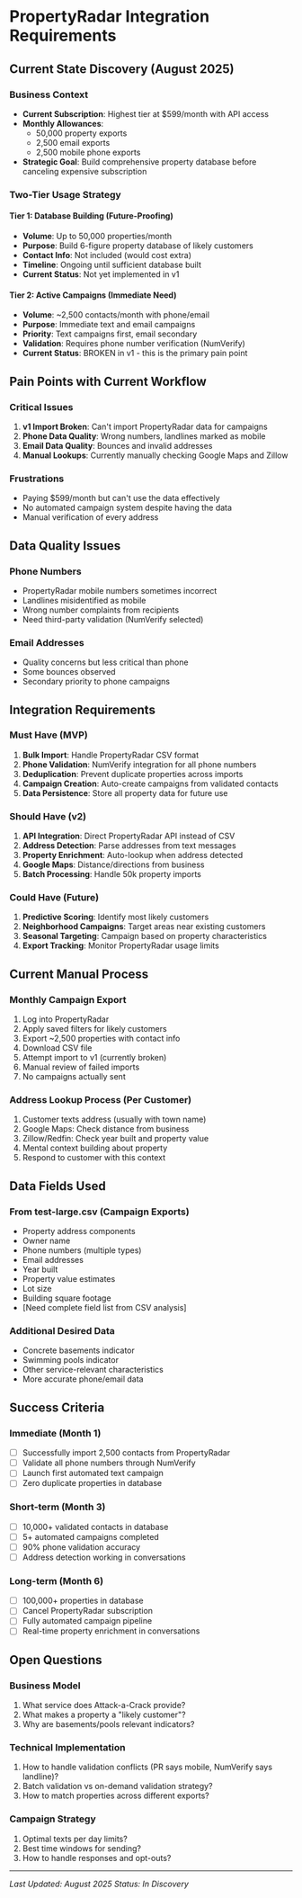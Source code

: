 # PropertyRadar Integration Requirements

## Current State Discovery (August 2025)

### Business Context
- **Current Subscription**: Highest tier at $599/month with API access
- **Monthly Allowances**: 
  - 50,000 property exports
  - 2,500 email exports  
  - 2,500 mobile phone exports
- **Strategic Goal**: Build comprehensive property database before canceling expensive subscription

### Two-Tier Usage Strategy

#### Tier 1: Database Building (Future-Proofing)
- **Volume**: Up to 50,000 properties/month
- **Purpose**: Build 6-figure property database of likely customers
- **Contact Info**: Not included (would cost extra)
- **Timeline**: Ongoing until sufficient database built
- **Current Status**: Not yet implemented in v1

#### Tier 2: Active Campaigns (Immediate Need)
- **Volume**: ~2,500 contacts/month with phone/email
- **Purpose**: Immediate text and email campaigns
- **Priority**: Text campaigns first, email secondary
- **Validation**: Requires phone number verification (NumVerify)
- **Current Status**: BROKEN in v1 - this is the primary pain point

## Pain Points with Current Workflow

### Critical Issues
1. **v1 Import Broken**: Can't import PropertyRadar data for campaigns
2. **Phone Data Quality**: Wrong numbers, landlines marked as mobile
3. **Email Data Quality**: Bounces and invalid addresses
4. **Manual Lookups**: Currently manually checking Google Maps and Zillow

### Frustrations
- Paying $599/month but can't use the data effectively
- No automated campaign system despite having the data
- Manual verification of every address

## Data Quality Issues

### Phone Numbers
- PropertyRadar mobile numbers sometimes incorrect
- Landlines misidentified as mobile
- Wrong number complaints from recipients
- Need third-party validation (NumVerify selected)

### Email Addresses
- Quality concerns but less critical than phone
- Some bounces observed
- Secondary priority to phone campaigns

## Integration Requirements

### Must Have (MVP)
1. **Bulk Import**: Handle PropertyRadar CSV format
2. **Phone Validation**: NumVerify integration for all phone numbers
3. **Deduplication**: Prevent duplicate properties across imports
4. **Campaign Creation**: Auto-create campaigns from validated contacts
5. **Data Persistence**: Store all property data for future use

### Should Have (v2)
1. **API Integration**: Direct PropertyRadar API instead of CSV
2. **Address Detection**: Parse addresses from text messages
3. **Property Enrichment**: Auto-lookup when address detected
4. **Google Maps**: Distance/directions from business
5. **Batch Processing**: Handle 50k property imports

### Could Have (Future)
1. **Predictive Scoring**: Identify most likely customers
2. **Neighborhood Campaigns**: Target areas near existing customers
3. **Seasonal Targeting**: Campaign based on property characteristics
4. **Export Tracking**: Monitor PropertyRadar usage limits

## Current Manual Process

### Monthly Campaign Export
1. Log into PropertyRadar
2. Apply saved filters for likely customers
3. Export ~2,500 properties with contact info
4. Download CSV file
5. Attempt import to v1 (currently broken)
6. Manual review of failed imports
7. No campaigns actually sent

### Address Lookup Process (Per Customer)
1. Customer texts address (usually with town name)
2. Google Maps: Check distance from business
3. Zillow/Redfin: Check year built and property value
4. Mental context building about property
5. Respond to customer with this context

## Data Fields Used

### From test-large.csv (Campaign Exports)
- Property address components
- Owner name
- Phone numbers (multiple types)
- Email addresses
- Year built
- Property value estimates
- Lot size
- Building square footage
- [Need complete field list from CSV analysis]

### Additional Desired Data
- Concrete basements indicator
- Swimming pools indicator
- Other service-relevant characteristics
- More accurate phone/email data

## Success Criteria

### Immediate (Month 1)
- [ ] Successfully import 2,500 contacts from PropertyRadar
- [ ] Validate all phone numbers through NumVerify
- [ ] Launch first automated text campaign
- [ ] Zero duplicate properties in database

### Short-term (Month 3)
- [ ] 10,000+ validated contacts in database
- [ ] 5+ automated campaigns completed
- [ ] 90% phone validation accuracy
- [ ] Address detection working in conversations

### Long-term (Month 6)
- [ ] 100,000+ properties in database
- [ ] Cancel PropertyRadar subscription
- [ ] Fully automated campaign pipeline
- [ ] Real-time property enrichment in conversations

## Open Questions

### Business Model
1. What service does Attack-a-Crack provide?
2. What makes a property a "likely customer"?
3. Why are basements/pools relevant indicators?

### Technical Implementation
1. How to handle validation conflicts (PR says mobile, NumVerify says landline)?
2. Batch validation vs on-demand validation strategy?
3. How to match properties across different exports?

### Campaign Strategy
1. Optimal texts per day limits?
2. Best time windows for sending?
3. How to handle responses and opt-outs?

---

*Last Updated: August 2025*
*Status: In Discovery*